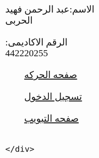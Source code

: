 <!DOCTYPE html>
<html lang="en">
<head>
    <meta charset="UTF-8">
    <meta name="viewport" content="width=device-width, initial-scale=1.0">
    <title>Main Page</title>
</head>
<style>
    body{
        font-family: NotoSansArabic;
    }
    div{
        margin-left: 40%;
        font-size: 30px;
    }
    a{
        margin-left: 60px;
    }
</style>
<body>
    <div>
       الاسم:عبد الرحمن فهيد الحربى
    <br><br>
     الرقم الاكاديمى: 442220255
     <br> <br>
    <a href="movement.html">صفحه الحركه</a> <br> <br>
    <a href="login.html">تسجيل الدخول</a><br><br>
    <a href="jq.html">صفحه التبويب</a><br><br>

    </div>

    
</body>
</html>
